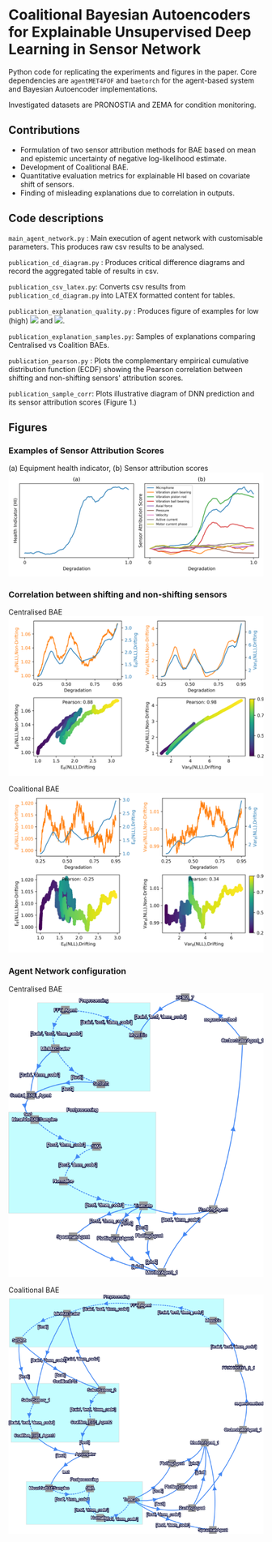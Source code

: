 # Coalitional Bayesian Autoencoders for Explainable Unsupervised Deep Learning in Sensor Network

Python code for replicating the experiments and figures in the paper. Core dependencies are `agentMET4FOF` and `baetorch` for the agent-based system and Bayesian Autoencoder implementations. 

Investigated datasets are PRONOSTIA and ZEMA for condition monitoring.

## Contributions

- Formulation of two sensor attribution methods for BAE based on mean and epistemic uncertainty of negative log-likelihood estimate.
- Development of Coalitional BAE.
- Quantitative evaluation metrics for explainable HI based on covariate shift of sensors.
- Finding of misleading explanations due to correlation in outputs.

## Code descriptions

`main_agent_network.py` : Main execution of agent network with customisable parameters. This produces raw csv results to be analysed.

`publication_cd_diagram.py` : Produces critical difference diagrams and record the aggregated table of results in csv. 

`publication_csv_latex.py`: Converts csv results from `publication_cd_diagram.py` into LATEX formatted content for tables.

`publication_explanation_quality.py` : Produces figure of examples for low (high) <img src="https://render.githubusercontent.com/render/math?math=G_{SDC}"> and <img src="https://render.githubusercontent.com/render/math?math=G_{SSER}">.

`publication_explanation_samples.py`: Samples of explanations comparing Centralised vs Coalition BAEs.

`publication_pearson.py` : Plots the complementary empirical cumulative distribution function (ECDF) showing the Pearson correlation between shifting and non-shifting sensors' attribution scores.

`publication_sample_corr`: Plots illustrative diagram of DNN prediction and its sensor attribution scores (Figure 1.)

## Figures

### Examples of Sensor Attribution Scores
(a) Equipment health indicator, (b) Sensor attribution scores
![example-sensor](./figures/example-sensor-attribution.png)

### Correlation between shifting and non-shifting sensors
Centralised BAE 
![Centralised-BAE-Sample](./figures/zema-bae-central-sample-8ea85cad5702975aaed0a3cc1112076121d83c.png)

Coalitional BAE 
![Coalitional-BAE-Sample](./figures/zema-bae-coalition-sample-a3ce2c815decfed70ad14f74666c82c1de7.png)

### Agent Network configuration
Centralised BAE 
![central-bae](./figures/crop_central.png)

Coalitional BAE 
![coalition-bae](./figures/crop_coalition.png)
